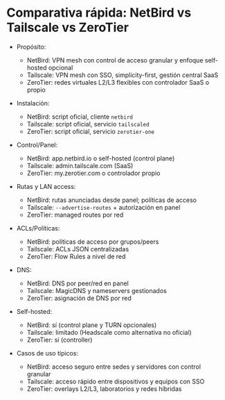 # Comparativa rápida: NetBird vs Tailscale vs ZeroTier

- Propósito:
  - NetBird: VPN mesh con control de acceso granular y enfoque self-hosted opcional
  - Tailscale: VPN mesh con SSO, simplicity-first, gestión central SaaS
  - ZeroTier: redes virtuales L2/L3 flexibles con controlador SaaS o propio

- Instalación:
  - NetBird: script oficial, cliente `netbird`
  - Tailscale: script oficial, servicio `tailscaled`
  - ZeroTier: script oficial, servicio `zerotier-one`

- Control/Panel:
  - NetBird: app.netbird.io o self-hosted (control plane)
  - Tailscale: admin.tailscale.com (SaaS)
  - ZeroTier: my.zerotier.com o controlador propio

- Rutas y LAN access:
  - NetBird: rutas anunciadas desde panel; políticas de acceso
  - Tailscale: `--advertise-routes` + autorización en panel
  - ZeroTier: managed routes por red

- ACLs/Políticas:
  - NetBird: políticas de acceso por grupos/peers
  - Tailscale: ACLs JSON centralizadas
  - ZeroTier: Flow Rules a nivel de red

- DNS:
  - NetBird: DNS por peer/red en panel
  - Tailscale: MagicDNS y nameservers gestionados
  - ZeroTier: asignación de DNS por red

- Self-hosted:
  - NetBird: sí (control plane y TURN opcionales)
  - Tailscale: limitado (Headscale como alternativa no oficial)
  - ZeroTier: sí (controller)

- Casos de uso típicos:
  - NetBird: acceso seguro entre sedes y servidores con control granular
  - Tailscale: acceso rápido entre dispositivos y equipos con SSO
  - ZeroTier: overlays L2/L3, laboratorios y redes híbridas
